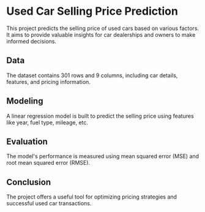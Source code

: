 # Used Car Selling Price Prediction

This project predicts the selling price of used cars based on various factors. It aims to provide valuable insights for car dealerships and owners to make informed decisions.

## Data

The dataset contains 301 rows and 9 columns, including car details, features, and pricing information.

## Modeling

A linear regression model is built to predict the selling price using features like year, fuel type, mileage, etc.

## Evaluation

The model's performance is measured using mean squared error (MSE) and root mean squared error (RMSE).

## Conclusion

The project offers a useful tool for optimizing pricing strategies and successful used car transactions.

